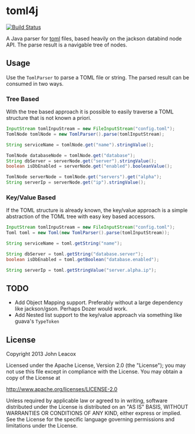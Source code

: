 # toml4j

[![Build Status](https://travis-ci.org/johnlcox/toml4j.png)](https://travis-ci.org/johnlcox/toml4j)

A Java parser for [toml](https://github.com/mojombo/toml) files, based heavily on the jackson databind node API.  The parse result is a navigable tree of nodes.

## Usage

Use the `TomlParser` to parse a TOML file or string.  The parsed result can be consumed in two ways.

### Tree Based

With the tree based approach it is possible to easily traverse a TOML structure that is not known a priori.

```java
InputStream tomlInpuStream = new FileInputStream("config.toml");
TomlNode tomlNode = new TomlParser().parse(tomlInputStream);

String serviceName = tomlNode.get("name").stringValue();

TomlNode databaseNode = tomlNode.get("database");
String dbServer = serverNode.get("server").stringValue();
boolean isDbEnabled = serverNode.get("enabled").booleanValue();

TomlNode serverNode = tomlNode.get("servers").get("alpha");
String serverIp = serverNode.get("ip").stringValue();
```

### Key/Value Based

If the TOML structure is already known, the key/value approach is a simple abstraction of the TOML tree with easy key based accessors.

```java
InputStream tomlInpuStream = new FileInputStream("config.toml");
Toml toml = new Toml(new TomlParser().parse(tomlInputStream));

String serviceName = toml.getString("name");

String dbServer = toml.getString("database.server");
boolean isDbEnabled = toml.getBoolean("database.enabled");

String serverIp = toml.getStringValue("server.alpha.ip");
```

## TODO
* Add Object Mapping support. Preferably without a large dependency like jackson/gson.  Perhaps Dozer would work.
* Add Nested list support to the key/value approach via something like guava's `TypeToken`

## License

Copyright 2013 John Leacox

Licensed under the Apache License, Version 2.0 (the "License");
you may not use this file except in compliance with the License.
You may obtain a copy of the License at

  http://www.apache.org/licenses/LICENSE-2.0

Unless required by applicable law or agreed to in writing, software
distributed under the License is distributed on an "AS IS" BASIS,
WITHOUT WARRANTIES OR CONDITIONS OF ANY KIND, either express or implied.
See the License for the specific language governing permissions and
limitations under the License.

